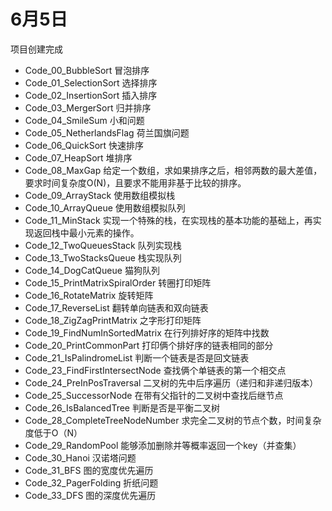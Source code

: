 # 6月5日
项目创建完成
* Code_00_BubbleSort 冒泡排序
* Code_01_SelectionSort 选择排序
* Code_02_InsertionSort 插入排序
* Code_03_MergerSort 归并排序
* Code_04_SmileSum 小和问题
* Code_05_NetherlandsFlag 荷兰国旗问题
* Code_06_QuickSort 快速排序
* Code_07_HeapSort 堆排序
* Code_08_MaxGap 给定一个数组，求如果排序之后，相邻两数的最大差值，要求时间复杂度O(N)，且要求不能用非基于比较的排序。
* Code_09_ArrayStack 使用数组模拟栈
* Code_10_ArrayQueue 使用数组模拟队列
* Code_11_MinStack 实现一个特殊的栈，在实现栈的基本功能的基础上，再实现返回栈中最小元素的操作。
* Code_12_TwoQueuesStack 队列实现栈
* Code_13_TwoStacksQueue 栈实现队列
* Code_14_DogCatQueue 猫狗队列
* Code_15_PrintMatrixSpiralOrder 转圈打印矩阵
* Code_16_RotateMatrix 旋转矩阵
* Code_17_ReverseList 翻转单向链表和双向链表
* Code_18_ZigZagPrintMatrix 之字形打印矩阵
* Code_19_FindNumInSortedMatrix 在行列排好序的矩阵中找数
* Code_20_PrintCommonPart 打印俩个排好序的链表相同的部分
* Code_21_IsPalindromeList 判断一个链表是否是回文链表
* Code_23_FindFirstIntersectNode 查找俩个单链表的第一个相交点
* Code_24_PreInPosTraversal 二叉树的先中后序遍历（递归和非递归版本）
* Code_25_SuccessorNode 在带有父指针的二叉树中查找后继节点
* Code_26_IsBalancedTree 判断是否是平衡二叉树
* Code_28_CompleteTreeNodeNumber 求完全二叉树的节点个数，时间复杂度低于O（N）
* Code_29_RandomPool 能够添加删除并等概率返回一个key（并查集）
* Code_30_Hanoi 汉诺塔问题
* Code_31_BFS 图的宽度优先遍历
* Code_32_PagerFolding 折纸问题
* Code_33_DFS 图的深度优先遍历
